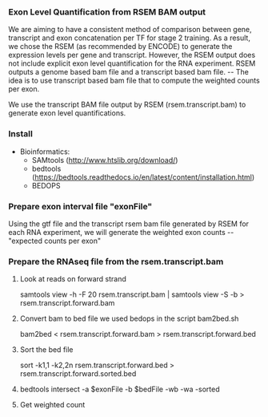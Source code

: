 ### Exon Level Quantification from RSEM BAM output 

We are aiming to have a consistent method of comparison between gene, transcript and exon concatenation per TF for stage 2 training. As a result, we chose the RSEM (as recommended by ENCODE) to generate the expression levels per gene and transcript. However, the RSEM output does not include explicit exon level quantification for the RNA experiment. RSEM outputs a genome based bam file and a transcript based bam file. -- The idea is to use transcript based bam file that to compute the weighted counts per exon. 

We use the transcript BAM file output by RSEM (rsem.transcript.bam) to generate exon level quantifications. 

### Install

- Bioinformatics:
	- SAMtools (http://www.htslib.org/download/)
	- bedtools (https://bedtools.readthedocs.io/en/latest/content/installation.html)
  - BEDOPS 

### Prepare exon interval file "exonFile"
Using the gtf file and the transcript rsem bam file generated by RSEM for each RNA experiment, we will generate the weighted exon counts -- "expected counts per exon"

### Prepare the RNAseq file from the rsem.transcript.bam
1. Look at reads on forward strand
      
      samtools view -h -F 20 rsem.transcript.bam | samtools view -S -b > rsem.transcript.forward.bam
 
 2. Convert bam to bed file we used bedops in the script bam2bed.sh
      
      bam2bed  < rsem.transcript.forward.bam > rsem.transcript.forward.bed
 
 3. Sort the bed file
 
       sort -k1,1 -k2,2n rsem.transcript.forward.bed > rsem.transcript.forward.sorted.bed
 
 4. bedtools intersect -a $exonFile -b $bedFile -wb -wa -sorted
 5. Get weighted count
